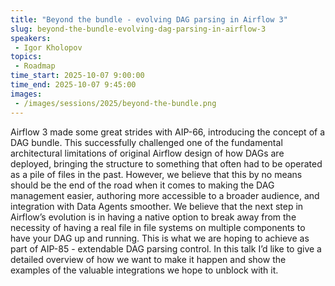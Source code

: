 ```yaml
---
title: "Beyond the bundle - evolving DAG parsing in Airflow 3"
slug: beyond-the-bundle-evolving-dag-parsing-in-airflow-3
speakers:
 - Igor Kholopov
topics:
 - Roadmap
time_start: 2025-10-07 9:00:00
time_end: 2025-10-07 9:45:00
images:
 - /images/sessions/2025/beyond-the-bundle.png
---
```


Airflow 3 made some great strides with AIP-66, introducing the concept of a DAG bundle.
This successfully challenged one of the fundamental architectural limitations of original Airflow design of how DAGs are deployed, bringing the structure to something that often had to be operated as a pile of files in the past.
However, we believe that this by no means should be the end of the road when it comes to making the DAG management easier, authoring more accessible to a broader audience, and integration with Data Agents smoother.
We believe that the next step in Airflow’s evolution is in having a native option to break away from the necessity of having a real file in file systems on multiple components to have your DAG up and running. This is what we are hoping to achieve as part of AIP-85 - extendable DAG parsing control.
In this talk I’d like to give a detailed overview of how we want to make it happen and show the examples of the valuable integrations we hope to unblock with it.
